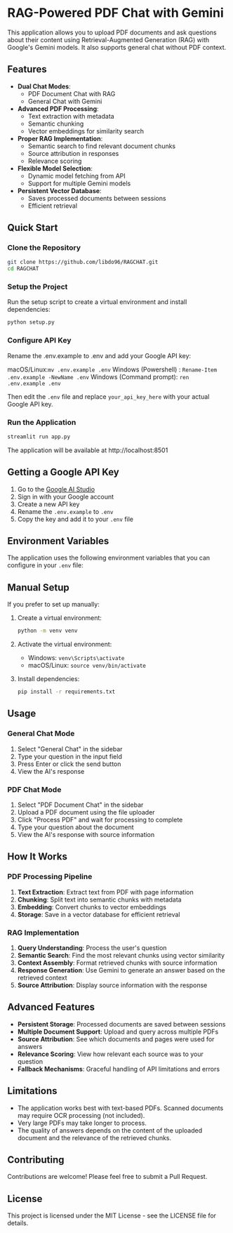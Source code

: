 # RAG-Powered PDF Chat with Gemini

This application allows you to upload PDF documents and ask questions about their content using Retrieval-Augmented Generation (RAG) with Google's Gemini models. It also supports general chat without PDF context.


## Features

- **Dual Chat Modes**: 
  - PDF Document Chat with RAG
  - General Chat with Gemini
- **Advanced PDF Processing**:
  - Text extraction with metadata
  - Semantic chunking
  - Vector embeddings for similarity search
- **Proper RAG Implementation**:
  - Semantic search to find relevant document chunks
  - Source attribution in responses
  - Relevance scoring
- **Flexible Model Selection**:
  - Dynamic model fetching from API
  - Support for multiple Gemini models
- **Persistent Vector Database**:
  - Saves processed documents between sessions
  - Efficient retrieval

## Quick Start

### Clone the Repository

```bash
git clone https://github.com/libdo96/RAGCHAT.git
cd RAGCHAT
```

### Setup the Project

Run the setup script to create a virtual environment and install dependencies:

```bash
python setup.py
```

### Configure API Key

Rename the .env.example to .env and add your Google API key:

macOS/Linux:`mv .env.example .env`
Windows (Powershell) : `Rename-Item .env.example -NewName .env`
Windows (Command prompt): `ren .env.example .env`

Then edit the `.env` file and replace `your_api_key_here` with your actual Google API key.

### Run the Application

```bash
streamlit run app.py
```

The application will be available at http://localhost:8501

## Getting a Google API Key

1. Go to the [Google AI Studio](https://makersuite.google.com/app/apikey)
2. Sign in with your Google account
3. Create a new API key
4. Rename the `.env.example` to `.env`
5. Copy the key and add it to your `.env` file

## Environment Variables

The application uses the following environment variables that you can configure in your `.env` file:


## Manual Setup

If you prefer to set up manually:

1. Create a virtual environment:
   ```bash
   python -m venv venv
   ```

2. Activate the virtual environment:
   - Windows: `venv\Scripts\activate`
   - macOS/Linux: `source venv/bin/activate`

3. Install dependencies:
   ```bash
   pip install -r requirements.txt
   ```

## Usage

### General Chat Mode

1. Select "General Chat" in the sidebar
2. Type your question in the input field
3. Press Enter or click the send button
4. View the AI's response

### PDF Chat Mode

1. Select "PDF Document Chat" in the sidebar
2. Upload a PDF document using the file uploader
3. Click "Process PDF" and wait for processing to complete
4. Type your question about the document
5. View the AI's response with source information

## How It Works

### PDF Processing Pipeline

1. **Text Extraction**: Extract text from PDF with page information
2. **Chunking**: Split text into semantic chunks with metadata
3. **Embedding**: Convert chunks to vector embeddings
4. **Storage**: Save in a vector database for efficient retrieval

### RAG Implementation

1. **Query Understanding**: Process the user's question
2. **Semantic Search**: Find the most relevant chunks using vector similarity
3. **Context Assembly**: Format retrieved chunks with source information
4. **Response Generation**: Use Gemini to generate an answer based on the retrieved context
5. **Source Attribution**: Display source information with the response

## Advanced Features

- **Persistent Storage**: Processed documents are saved between sessions
- **Multiple Document Support**: Upload and query across multiple PDFs
- **Source Attribution**: See which documents and pages were used for answers
- **Relevance Scoring**: View how relevant each source was to your question
- **Fallback Mechanisms**: Graceful handling of API limitations and errors

## Limitations

- The application works best with text-based PDFs. Scanned documents may require OCR processing (not included).
- Very large PDFs may take longer to process.
- The quality of answers depends on the content of the uploaded document and the relevance of the retrieved chunks.

## Contributing

Contributions are welcome! Please feel free to submit a Pull Request.

## License

This project is licensed under the MIT License - see the LICENSE file for details.
